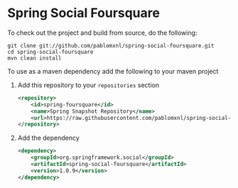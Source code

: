 # Spring Social Foursquare

To check out the project and build from source, do the following:

    git clone git://github.com/pablomxnl/spring-social-foursquare.git
    cd spring-social-foursquare
    mvn clean install
    
To use as a maven dependency add the following to your maven project

1. Add this repository to your `repositories` section  
    ```xml
    <repository>
        <id>spring-foursquare</id>
        <name>Spring Snapshot Repository</name>
        <url>https://raw.githubusercontent.com/pablomxnl/spring-social-foursquare/repository</url>
    </repository>
    ```

1. Add the dependency
    ```xml      
    <dependency>
        <groupId>org.springframework.social</groupId>
        <artifactId>spring-social-foursquare</artifactId>
        <version>1.0.9</version>
    </dependency>
    ```
